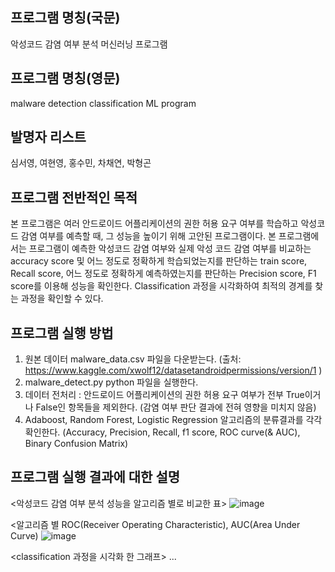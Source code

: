 ## 프로그램 명칭(국문)
악성코드 감염 여부 분석 머신러닝 프로그램

## 프로그램 명칭(영문)
malware detection classification ML program

## 발명자 리스트
심서영, 여현영, 홍수민, 차채연, 박형곤

## 프로그램 전반적인 목적
본 프로그램은 여러 안드로이드 어플리케이션의 권한 허용 요구 여부를 학습하고 악성코드 감염 여부를 예측할 때, 그 성능을 높이기 위해 고안된 프로그램이다. 본 프로그램에서는 프로그램이 예측한 악성코드 감염 여부와 실제 악성 코드 감염 여부를 비교하는 accuracy score 및 어느 정도로 정확하게 학습되었는지를 판단하는 train score, Recall score, 어느 정도로 정확하게 예측하였는지를 판단하는 Precision score, F1 score를 이용해 성능을 확인한다. Classification 과정을 시각화하여 최적의 경계를 찾는 과정을 확인할 수 있다.

## 프로그램 실행 방법
1. 원본 데이터 malware_data.csv 파일을 다운받는다. (출처: https://www.kaggle.com/xwolf12/datasetandroidpermissions/version/1 )
2. malware_detect.py python 파일을 실행한다.
3. 데이터 전처리 : 안드로이드 어플리케이션의 권한 허용 요구 여부가 전부 True이거나 False인 항목들을 제외한다. (감염 여부 판단 결과에 전혀 영향을 미치지 않음)
4. Adaboost, Random Forest, Logistic Regression 알고리즘의 분류결과를 각각 확인한다.
(Accuracy, Precision, Recall, f1 score, ROC curve(& AUC), Binary Confusion Matrix)

## 프로그램 실행 결과에 대한 설명
<악성코드 감염 여부 분석 성능을 알고리즘 별로 비교한 표>
![image](https://user-images.githubusercontent.com/88702793/129666974-33622d68-831f-4e6a-83ef-75685cb32b4c.png)

<알고리즘 별 ROC(Receiver Operating Characteristic), AUC(Area Under Curve)
![image](https://user-images.githubusercontent.com/88702793/129682073-945de54f-0a75-4bdd-9425-54d1ad185b0a.png)


<classification 과정을 시각화 한 그래프>
...
